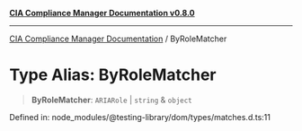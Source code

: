[**CIA Compliance Manager Documentation v0.8.0**](../README.md)

***

[CIA Compliance Manager Documentation](../globals.md) / ByRoleMatcher

# Type Alias: ByRoleMatcher

> **ByRoleMatcher**: `ARIARole` \| `string` & `object`

Defined in: node\_modules/@testing-library/dom/types/matches.d.ts:11
